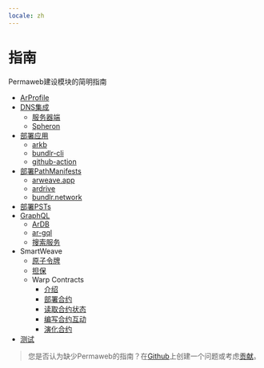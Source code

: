 ```yaml
---
locale: zh
---
```

# 指南

Permaweb建设模块的简明指南

- [ArProfile](arprofile.md)
- [DNS集成](dns-integration/server-side.md)
  - [服务器端](dns-integration/server-side.md)
  - [Spheron](dns-integration/spheron.md)
- [部署应用](deployment/bundlr-cli.md)
  - [arkb](deployment/arkb.md)
  - [bundlr-cli](deployment/bundlr-cli.md)
  - [github-action](deployment/github-action.md)
- [部署PathManifests](deploying-manifests/deployingManifests.md)
  - [arweave.app](deploying-manifests/arweave-app.md)
  - [ardrive](deploying-manifests/ardrive.md)
  - [bundlr.network](deploying-manifests/bundlr.md)
- [部署PSTs](deploying-psts.md)
- [GraphQL](querying-arweave/queryingArweave.md)
  - [ArDB](querying-arweave/ardb.md)
  - [ar-gql](querying-arweave/ar-gql.md)
  - [搜索服务](querying-arweave/search-indexing-service.md)
- SmartWeave
  - [原子令牌](atomic-tokens/intro.md)
  - [担保](vouch.md)
  - Warp Contracts
    - [介绍](smartweave/warp/intro.md)
    - [部署合约](smartweave/warp/deploying-contracts.md)
    - [读取合约状态](smartweave/warp/readstate.md)
    - [编写合约互动](smartweave/warp//write-interactions.md)
    - [演化合约](smartweave/warp//evolve.md)
- [测试](testing/arlocal.md)

> 您是否认为缺少Permaweb的指南？在[Github](https://github.com/twilson63/permaweb-cookbook/issues)上创建一个问题或考虑[贡献](../getting-started/contributing.md)。